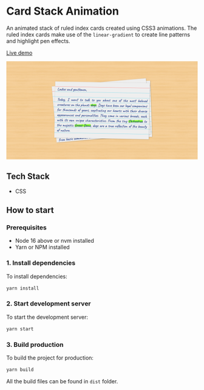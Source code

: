 # Card Stack Animation

An animated stack of ruled index cards created using CSS3 animations. The ruled index cards make use of the `linear-gradient` to create line patterns and highlight pen effects.

[Live demo](https://icelam.github.io/just-for-fun/card-stack-animation/)

![Screenshot](./screenshot.png)

## Tech Stack

- CSS

## How to start

### Prerequisites

- Node 16 above or nvm installed
- Yarn or NPM installed

### 1. Install dependencies

To install dependencies:

```bash
yarn install
```

### 2. Start development server

To start the development server:

```bash
yarn start
```

### 3. Build production

To build the project for production:

```bash
yarn build
```

All the build files can be found in `dist` folder.
